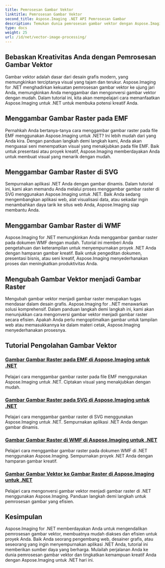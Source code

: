 ```yaml
---
title: Pemrosesan Gambar Vektor
linktitle: Pemrosesan Gambar Vektor
second_title: Aspose.Imaging .NET API Pemrosesan Gambar
description: Temukan dunia pemrosesan gambar vektor dengan Aspose.Imaging for .NET. Belajar menggambar dan mengonversi gambar vektor dengan mudah. Tingkatkan proyek .NET Anda hari ini!
type: docs
weight: 25
url: /id/net/vector-image-processing/
---
```


## Bebaskan Kreativitas Anda dengan Pemrosesan Gambar Vektor

Gambar vektor adalah dasar dari desain grafis modern, yang memungkinkan terciptanya visual yang tajam dan terukur. Aspose.Imaging for .NET menghadirkan kekuatan pemrosesan gambar vektor ke ujung jari Anda, memungkinkan Anda menggambar dan mengonversi gambar vektor dengan mudah. Dalam tutorial ini, kita akan mempelajari cara memanfaatkan Aspose.Imaging untuk .NET untuk membuka potensi kreatif Anda.

## Menggambar Gambar Raster pada EMF

Pernahkah Anda bertanya-tanya cara menggambar gambar raster pada file EMF menggunakan Aspose.Imaging untuk .NET? Ini lebih mudah dari yang Anda kira. Dengan panduan langkah demi langkah kami, Anda akan menguasai seni menempatkan visual yang menakjubkan pada file EMF. Baik untuk presentasi atau proyek kreatif, Aspose.Imaging memberdayakan Anda untuk membuat visual yang menarik dengan mudah.

## Menggambar Gambar Raster di SVG

Sempurnakan aplikasi .NET Anda dengan gambar dinamis. Dalam tutorial ini, kami akan memandu Anda melalui proses menggambar gambar raster di SVG menggunakan Aspose.Imaging untuk .NET. Baik Anda sedang mengembangkan aplikasi web, alat visualisasi data, atau sekadar ingin menambahkan daya tarik ke situs web Anda, Aspose.Imaging siap membantu Anda.

## Menggambar Gambar Raster di WMF

Aspose.Imaging for .NET memungkinkan Anda menggambar gambar raster pada dokumen WMF dengan mudah. Tutorial ini memberi Anda pengetahuan dan keterampilan untuk menyempurnakan proyek .NET Anda dengan hamparan gambar kreatif. Baik untuk pengeditan dokumen, presentasi bisnis, atau seni kreatif, Aspose.Imaging menyederhanakan proses dan meningkatkan produktivitas Anda.

## Mengubah Gambar Vektor menjadi Gambar Raster

Mengubah gambar vektor menjadi gambar raster merupakan tugas mendasar dalam desain grafis. Aspose.Imaging for ..NET menawarkan solusi komprehensif. Dalam panduan langkah demi langkah ini, kami akan menunjukkan cara mengonversi gambar vektor menjadi gambar raster secara efisien. Apakah Anda perlu mengoptimalkan gambar untuk tampilan web atau memasukkannya ke dalam materi cetak, Aspose.Imaging menyederhanakan prosesnya.

## Tutorial Pengolahan Gambar Vektor
### [Gambar Gambar Raster pada EMF di Aspose.Imaging untuk .NET](./draw-raster-image-on-emf/)
Pelajari cara menggambar gambar raster pada file EMF menggunakan Aspose.Imaging untuk .NET. Ciptakan visual yang menakjubkan dengan mudah.
### [Gambar Gambar Raster pada SVG di Aspose.Imaging untuk .NET](./draw-raster-image-on-svg/)
Pelajari cara menggambar gambar raster di SVG menggunakan Aspose.Imaging untuk .NET. Sempurnakan aplikasi .NET Anda dengan gambar dinamis.
### [Gambar Gambar Raster di WMF di Aspose.Imaging untuk .NET](./draw-raster-image-on-wmf/)
Pelajari cara menggambar gambar raster pada dokumen WMF di .NET menggunakan Aspose.Imaging. Sempurnakan proyek .NET Anda dengan hamparan gambar kreatif.
### [Gambar Gambar Vektor ke Gambar Raster di Aspose.Imaging untuk .NET](./draw-vector-image-to-raster-image/)
Pelajari cara mengonversi gambar vektor menjadi gambar raster di .NET menggunakan Aspose.Imaging. Panduan langkah demi langkah untuk pemrosesan gambar yang efisien.

## Kesimpulan

Aspose.Imaging for .NET memberdayakan Anda untuk mengendalikan pemrosesan gambar vektor, membuatnya mudah diakses dan efisien untuk proyek Anda. Baik Anda seorang pengembang web, desainer grafis, atau seseorang yang ingin menyempurnakan aplikasi .NET Anda, tutorial ini memberikan sumber daya yang berharga. Mulailah perjalanan Anda ke dunia pemrosesan gambar vektor dan tingkatkan kemampuan kreatif Anda dengan Aspose.Imaging untuk .NET hari ini.